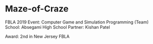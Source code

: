# Maze-of-Craze

FBLA 2019
Event: Computer Game and Simulation Programming (Team)
School: Absegami High School 
Partner: Kishan Patel 

Award: 2nd in New Jersey FBLA 

